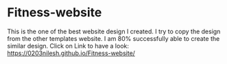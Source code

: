 # Fitness-website
This is the one of the best website design I created. I try to copy the design from the other templates website. I am 80% successfully able to create the similar design.
Click on Link to have a look:  https://0203nilesh.github.io/Fitness-website/

